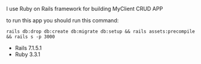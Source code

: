 I use Ruby on Rails framework for building MyClient CRUD APP


to run this app you should run this command:

`rails db:drop db:create db:migrate db:setup && rails assets:precompile && rails s -p 3000`

- Rails 7.1.5.1
- Ruby 3.3.1
